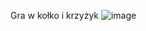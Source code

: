 Gra w kołko i krzyżyk
![image](https://github.com/bartekawa/podyplomowe/assets/147319134/7630ca98-b2b5-4098-a8fd-a6f3b53b92df)
